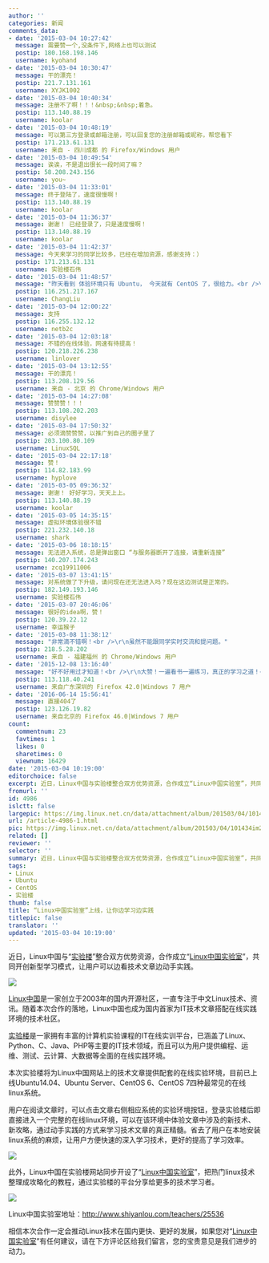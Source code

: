 ```yaml
---
author: ''
categories: 新闻
comments_data:
- date: '2015-03-04 10:27:42'
  message: 需要赞一个,没条件下,网络上也可以测试
  postip: 180.168.198.146
  username: kyohand
- date: '2015-03-04 10:30:47'
  message: 干的漂亮！
  postip: 221.7.131.161
  username: XYJK1002
- date: '2015-03-04 10:40:34'
  message: 注册不了啊！！！&nbsp;&nbsp;着急。
  postip: 113.140.88.19
  username: koolar
- date: '2015-03-04 10:48:19'
  message: 可以第三方登录或邮箱注册，可以回复您的注册邮箱或昵称，帮您看下
  postip: 171.213.61.131
  username: 来自 - 四川成都 的 Firefox/Windows 用户
- date: '2015-03-04 10:49:54'
  message: 诶诶，不是退出很长一段时间了嘛？
  postip: 58.208.243.156
  username: you~
- date: '2015-03-04 11:33:01'
  message: 终于登陆了，速度很慢啊！
  postip: 113.140.88.19
  username: koolar
- date: '2015-03-04 11:36:37'
  message: 谢谢！ 已经登录了，只是速度慢啊！
  postip: 113.140.88.19
  username: koolar
- date: '2015-03-04 11:42:37'
  message: 今天来学习的同学比较多，已经在增加资源，感谢支持：）
  postip: 171.213.61.131
  username: 实验楼石伟
- date: '2015-03-04 11:48:57'
  message: "昨天看到 体验环境只有 Ubuntu， 今天就有 CentOS 了，很给力。<br />\r\n支持！"
  postip: 116.251.217.167
  username: ChangLiu
- date: '2015-03-04 12:00:22'
  message: 支持
  postip: 116.255.132.12
  username: netb2c
- date: '2015-03-04 12:03:18'
  message: 不错的在线体验，网速有待提高！
  postip: 120.218.226.238
  username: linlover
- date: '2015-03-04 13:12:55'
  message: 干的漂亮！
  postip: 113.208.129.56
  username: 来自 - 北京 的 Chrome/Windows 用户
- date: '2015-03-04 14:27:08'
  message: 赞赞赞！！！
  postip: 113.108.202.203
  username: disylee
- date: '2015-03-04 17:50:32'
  message: 必须滴赞赞赞，以推广到自己的圈子里了
  postip: 203.100.80.109
  username: LinuxSQL
- date: '2015-03-04 22:17:18'
  message: 赞！
  postip: 114.82.183.99
  username: hyplove
- date: '2015-03-05 09:36:32'
  message: 谢谢！ 好好学习，天天上上。
  postip: 113.140.88.19
  username: koolar
- date: '2015-03-05 14:35:15'
  message: 虚拟环境体验很不错
  postip: 221.232.140.18
  username: shark
- date: '2015-03-06 18:18:15'
  message: 无法进入系统，总是弹出窗口 “与服务器断开了连接，请重新连接”
  postip: 140.207.174.243
  username: zcq19911006
- date: '2015-03-07 13:41:15'
  message: 对系统做了下升级，请问现在还无法进入吗？现在这边测试是正常的。
  postip: 182.149.193.146
  username: 实验楼石伟
- date: '2015-03-07 20:46:06'
  message: 很好的idea啊，赞！
  postip: 120.39.22.12
  username: 幸运猴子
- date: '2015-03-08 11:38:12'
  message: "非常滴不错啊！<br />\r\n虽然不能跟同学实时交流和提问题。"
  postip: 218.5.28.202
  username: 来自 - 福建福州 的 Chrome/Windows 用户
- date: '2015-12-08 13:16:40'
  message: "好不好用过才知道！<br />\r\n大赞！一遍看书一遍练习，真正的学习之道！<br />\r\n最好还能下载点资料！"
  postip: 113.118.40.241
  username: 来自广东深圳的 Firefox 42.0|Windows 7 用户
- date: '2016-06-14 15:56:41'
  message: 直接404了
  postip: 123.126.19.82
  username: 来自北京的 Firefox 46.0|Windows 7 用户
count:
  commentnum: 23
  favtimes: 1
  likes: 0
  sharetimes: 0
  viewnum: 16429
date: '2015-03-04 10:19:00'
editorchoice: false
excerpt: 近日，Linux中国与实验楼整合双方优势资源，合作成立“Linux中国实验室”，共同开创新型学习模式，让用户边看技术文章边动手实践。登录实验楼后直接进入一个完整的在线linux环境，省去用户在本地安装linux系统的麻烦，方便快速的深入学习技术，提高了学习效率。
fromurl: ''
id: 4986
islctt: false
largepic: https://img.linux.net.cn/data/attachment/album/201503/04/101434im22bsgjmgznsj2i.jpg
url: /article-4986-1.html
pic: https://img.linux.net.cn/data/attachment/album/201503/04/101434im22bsgjmgznsj2i.jpg.thumb.jpg
related: []
reviewer: ''
selector: ''
summary: 近日，Linux中国与实验楼整合双方优势资源，合作成立“Linux中国实验室”，共同开创新型学习模式，让用户边看技术文章边动手实践。登录实验楼后直接进入一个完整的在线linux环境，省去用户在本地安装linux系统的麻烦，方便快速的深入学习技术，提高了学习效率。
tags:
- Linux
- Ubuntu
- CentOS
- 实验楼
thumb: false
title: “Linux中国实验室”上线，让你边学习边实践
titlepic: false
translator: ''
updated: '2015-03-04 10:19:00'
---
```


近日，Linux中国与“[实验楼](http://www.shiyanlou.com/)”整合双方优势资源，合作成立“[Linux中国实验室](http://www.shiyanlou.com/teachers/25536)”，共同开创新型学习模式，让用户可以边看技术文章边动手实践。


![](/data/attachment/album/201503/04/101434im22bsgjmgznsj2i.jpg)


[Linux中国](http://linux.cn/)是一家创立于2003年的国内开源社区，一直专注于中文Linux技术、资讯。随着本次合作的落地，Linux中国也成为国内首家为IT技术文章搭配在线实践环境的技术社区。


[实验楼](http://www.shiyanlou.com/)是一家拥有丰富的计算机实验课程的IT在线实训平台，已涵盖了Linux、Python、C、Java、PHP等主要的IT技术领域，而且可以为用户提供编程、运维、测试、云计算、大数据等全面的在线实践环境。


本次实验楼将为Linux中国网站上的技术文章提供配套的在线实验环境，目前已上线Ubuntu14.04、Ubuntu Server、CentOS 6、CentOS 7四种最常见的在线linux系统。


用户在阅读文章时，可以点击文章右侧相应系统的实验环境按钮，登录实验楼后即直接进入一个完整的在线linux环境，可以在该环境中体验文章中涉及的新技术、新攻略，通过动手实践的方式来学习技术文章的真正精髓。省去了用户在本地安装linux系统的麻烦，让用户方便快速的深入学习技术，更好的提高了学习效率。


![](/data/attachment/album/201503/04/090144mwkxwskjxcnwj5ov.png)


此外，Linux中国在实验楼网站同步开设了“[Linux中国实验室](http://www.shiyanlou.com/teachers/25536)”，把热门linux技术整理成攻略化的教程，通过实验楼的平台分享给更多的技术学习者。


![](/data/attachment/album/201503/04/090616endibne15y516jic.png)


Linux中国实验室地址：<http://www.shiyanlou.com/teachers/25536>


相信本次合作一定会推动Linux技术在国内更快、更好的发展，如果您对“[Linux中国实验室](http://www.shiyanlou.com/teachers/25536)”有任何建议，请在下方评论区给我们留言，您的宝贵意见是我们进步的动力。